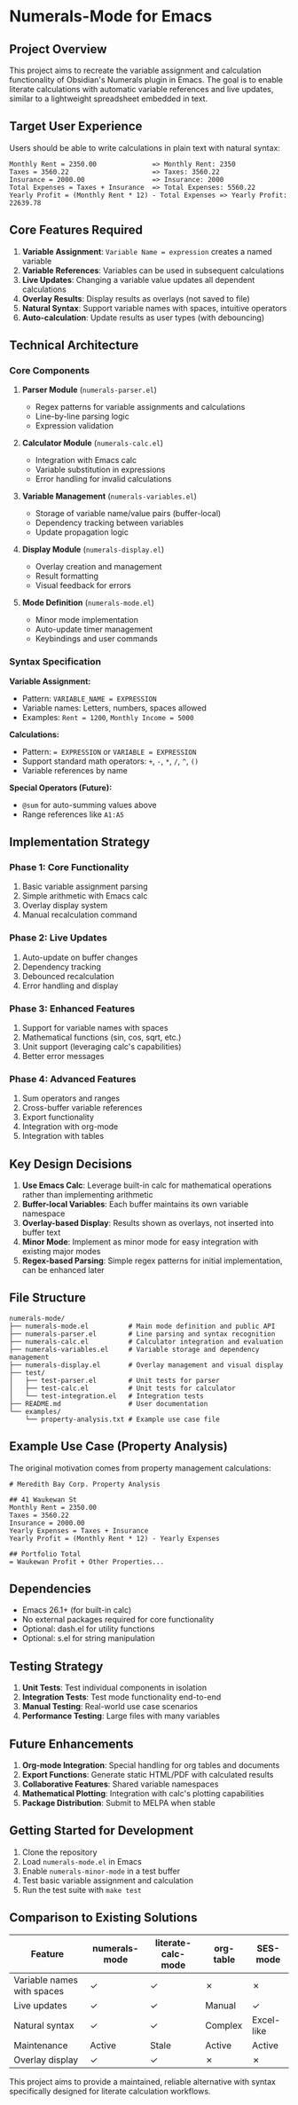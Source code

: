 # Numerals-Mode for Emacs

## Project Overview

This project aims to recreate the variable assignment and calculation functionality of Obsidian's Numerals plugin in Emacs. The goal is to enable literate calculations with automatic variable references and live updates, similar to a lightweight spreadsheet embedded in text.

## Target User Experience

Users should be able to write calculations in plain text with natural syntax:

```
Monthly Rent = 2350.00              => Monthly Rent: 2350
Taxes = 3560.22                     => Taxes: 3560.22
Insurance = 2000.00                 => Insurance: 2000
Total Expenses = Taxes + Insurance  => Total Expenses: 5560.22
Yearly Profit = (Monthly Rent * 12) - Total Expenses => Yearly Profit: 22639.78
```

## Core Features Required

1. **Variable Assignment**: `Variable Name = expression` creates a named variable
2. **Variable References**: Variables can be used in subsequent calculations
3. **Live Updates**: Changing a variable value updates all dependent calculations
4. **Overlay Results**: Display results as overlays (not saved to file)
5. **Natural Syntax**: Support variable names with spaces, intuitive operators
6. **Auto-calculation**: Update results as user types (with debouncing)

## Technical Architecture

### Core Components

1. **Parser Module** (`numerals-parser.el`)
   - Regex patterns for variable assignments and calculations
   - Line-by-line parsing logic
   - Expression validation

2. **Calculator Module** (`numerals-calc.el`)
   - Integration with Emacs calc
   - Variable substitution in expressions
   - Error handling for invalid calculations

3. **Variable Management** (`numerals-variables.el`)
   - Storage of variable name/value pairs (buffer-local)
   - Dependency tracking between variables
   - Update propagation logic

4. **Display Module** (`numerals-display.el`)
   - Overlay creation and management
   - Result formatting
   - Visual feedback for errors

5. **Mode Definition** (`numerals-mode.el`)
   - Minor mode implementation
   - Auto-update timer management
   - Keybindings and user commands

### Syntax Specification

**Variable Assignment:**
- Pattern: `VARIABLE_NAME = EXPRESSION`
- Variable names: Letters, numbers, spaces allowed
- Examples: `Rent = 1200`, `Monthly Income = 5000`

**Calculations:**
- Pattern: `= EXPRESSION` or `VARIABLE = EXPRESSION`
- Support standard math operators: `+`, `-`, `*`, `/`, `^`, `()`
- Variable references by name

**Special Operators (Future):**
- `@sum` for auto-summing values above
- Range references like `A1:A5`

## Implementation Strategy

### Phase 1: Core Functionality
1. Basic variable assignment parsing
2. Simple arithmetic with Emacs calc
3. Overlay display system
4. Manual recalculation command

### Phase 2: Live Updates
1. Auto-update on buffer changes
2. Dependency tracking
3. Debounced recalculation
4. Error handling and display

### Phase 3: Enhanced Features
1. Support for variable names with spaces
2. Mathematical functions (sin, cos, sqrt, etc.)
3. Unit support (leveraging calc's capabilities)
4. Better error messages

### Phase 4: Advanced Features
1. Sum operators and ranges
2. Cross-buffer variable references
3. Export functionality
4. Integration with org-mode
5. Integration with tables 

## Key Design Decisions

1. **Use Emacs Calc**: Leverage built-in calc for mathematical operations rather than implementing arithmetic
2. **Buffer-local Variables**: Each buffer maintains its own variable namespace
3. **Overlay-based Display**: Results shown as overlays, not inserted into buffer text
4. **Minor Mode**: Implement as minor mode for easy integration with existing major modes
5. **Regex-based Parsing**: Simple regex patterns for initial implementation, can be enhanced later

## File Structure

```
numerals-mode/
├── numerals-mode.el          # Main mode definition and public API
├── numerals-parser.el        # Line parsing and syntax recognition
├── numerals-calc.el          # Calculator integration and evaluation
├── numerals-variables.el     # Variable storage and dependency management
├── numerals-display.el       # Overlay management and visual display
├── test/
│   ├── test-parser.el        # Unit tests for parser
│   ├── test-calc.el          # Unit tests for calculator
│   └── test-integration.el   # Integration tests
├── README.md                 # User documentation
└── examples/
    └── property-analysis.txt # Example use case file
```

## Example Use Case (Property Analysis)

The original motivation comes from property management calculations:

```
# Meredith Bay Corp. Property Analysis

## 41 Waukewan St
Monthly Rent = 2350.00
Taxes = 3560.22
Insurance = 2000.00
Yearly Expenses = Taxes + Insurance
Yearly Profit = (Monthly Rent * 12) - Yearly Expenses

## Portfolio Total
= Waukewan Profit + Other Properties...
```

## Dependencies

- Emacs 26.1+ (for built-in calc)
- No external packages required for core functionality
- Optional: dash.el for utility functions
- Optional: s.el for string manipulation

## Testing Strategy

1. **Unit Tests**: Test individual components in isolation
2. **Integration Tests**: Test mode functionality end-to-end
3. **Manual Testing**: Real-world use case scenarios
4. **Performance Testing**: Large files with many variables

## Future Enhancements

1. **Org-mode Integration**: Special handling for org tables and documents
2. **Export Functions**: Generate static HTML/PDF with calculated results
3. **Collaborative Features**: Shared variable namespaces
4. **Mathematical Plotting**: Integration with calc's plotting capabilities
5. **Package Distribution**: Submit to MELPA when stable

## Getting Started for Development

1. Clone the repository
2. Load `numerals-mode.el` in Emacs
3. Enable `numerals-minor-mode` in a test buffer
4. Test basic variable assignment and calculation
5. Run the test suite with `make test`

## Comparison to Existing Solutions

| Feature | numerals-mode | literate-calc-mode | org-table | SES-mode |
|---------|---------------|-------------------|-----------|----------|
| Variable names with spaces | ✓ | ✓ | ✗ | ✗ |
| Live updates | ✓ | ✓ | Manual | ✓ |
| Natural syntax | ✓ | ✓ | Complex | Excel-like |
| Maintenance | Active | Stale | Active | Active |
| Overlay display | ✓ | ✓ | ✗ | ✗ |

This project aims to provide a maintained, reliable alternative with syntax specifically designed for literate calculation workflows.

